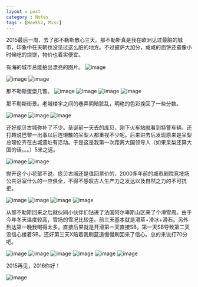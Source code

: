 ```yaml
---
layout : post
category : Notes
tags : [Week52, Misc]
---
```


2015最后一周，去了那不勒斯散心三天。那不勒斯真是我在欧洲见过最脏的城市，印象中在天朝也没见过这么脏的地方。不过披萨大加分，咸咸的面饼还蛮像小时候吃的烧饼，物价也着实便宜。

有海的城市总能拍出漂亮的图片。
![image](/images/blog/2015end/Naples1.JPG) 
<!-- more -->
![image](/images/blog/2015end/Naples2.JPG) 
![image](/images/blog/2015end/Naples3.JPG) 

那不勒斯蛋堡几瞥。
![image](/images/blog/2015end/Naples4.JPG) 
![image](/images/blog/2015end/Naples5.JPG) 
![image](/images/blog/2015end/Naples6.JPG) 
![image](/images/blog/2015end/Naples7.JPG) 

那不勒斯街景。老城楼宇之间的巷弄阴暗脏乱，明艳的色彩挽回了一些分数。

![image](/images/blog/2015end/Naples8.JPG) 
![image](/images/blog/2015end/Naples9.JPG) 
![image](/images/blog/2015end/Naples10.JPG) 

还好庞贝古城弥补了不少。圣诞前一天去的庞贝，刚下火车站就看到特警车辆，还打趣说巴黎一出事以后连懒散的呆梨人都重视不少呢。后来进去后发现原来是呆梨总理伦齐在古城遗址有活动。于是这是我第一次距离大国领导人（如果呆梨还算大国的话。。。）5米之远。

![image](/images/blog/2015end/Pompeii5.JPG) 
![image](/images/blog/2015end/Pompeii6.JPG) 


抛开这个小花絮不说，庞贝古城还是值回票价的，2000多年前的城市剧院竞技场公共浴室什么的一应俱全，不得不感叹古人生产力之发达以及自然之力的不可抗拒。

![image](/images/blog/2015end/Pompeii1.jpg) 
![image](/images/blog/2015end/Pompeii2.jpg) 
![image](/images/blog/2015end/Pompeii3.JPG) 
![image](/images/blog/2015end/Pompeii4.JPG) 

从那不勒斯回来之后就伙同小伙伴们钻进了法国阿尔卑斯山区来了个滑雪周。由于今年冬天温度较高，雪场的雪况比较差。前三天基本就是滑草+滑冰+滑石。另外到达第一晚我喝得太多，直接后果就是开滑第一天直接SB，第一天SB导致第二天没信心接着SB。还好第三天X陪着我刷蓝道慢慢刷回来了信心。总的来说打70分吧。

![image](/images/blog/2015end/Ski1.JPG) 
![image](/images/blog/2015end/Ski2.JPG)
![image](/images/blog/2015end/Ski3.JPG)
![image](/images/blog/2015end/Ski4.JPG)
![image](/images/blog/2015end/Ski5.JPG)
![image](/images/blog/2015end/Ski6.JPG)


2015再见，2016你好！

![image](/images/blog/2015end/20152016.jpg)
